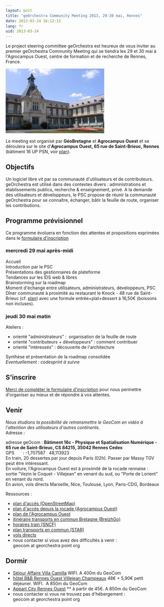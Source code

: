 ```yaml
---
layout: post
title: "geOrchestra Community Meeting 2013, 29-30 mai, Rennes"
date: 2013-03-24 16:12:13
lang: fr
uid: 2013-03-24
---
```


<p>Le project steering committee geOrchestra est heureux de vous inviter au
premier geOrchestra Community Meeting qui se tiendra les 29 et 30 mai à
l'Agrocampus Ouest, centre de formation et de recherche de Rennes, France.</p>
<p><img src="/public/AGROCAMPUS.jpg" alt="agrocampus rennes" width="320" /></p>

<!--more-->

<p>Le meeting est organisé par
<strong>GéoBretagne</strong> et <strong>Agrocampus Ouest</strong> et
se déroulera sur le site d'<strong>Agrocampus Ouest, 65 rue de Saint-Brieuc,
Rennes</strong> (bâtiment 16 UP PSN, voir <a href="http://www.agrocampus-ouest.fr/infoglueDeliverLive/footer/plans-acces/campus-rennes" hreflang="fr">plan</a>).</p>
<h2>Objectifs</h2>
Un logiciel libre vit par sa communauté d'utilisateurs et de contributeurs.
geOrchestra est utilisé dans des contextes divers : administrations et
établissements publics, recherche &amp; enseignement, privé. A la demande des
utilisateurs et développeurs, le PSC propose de réunir la communauté
geOrchestra pour se connaître, échanger, bâtir la feuille de route, organiser
les contributions.
<h2>Programme prévisionnel</h2>
<div>Ce programme évoluera en fonction des attentes et propositions exprimées
dans le <a href="https://docs.google.com/forms/d/1aGFMtLFFsMX9ibFhmLjiwl7AhONxAx7zujYWhkutdbk/viewform" hreflang="fr">formulaire d'inscription</a></div>
<h3>mercredi 29 mai après-midi</h3>
<div>Accueil</div>
<div>Introduction par le PSC</div>
<div>Présentations des gestionnaires de plateforme</div>
<div>Tendances sur les IDS web &amp; libres</div>
<div>Brainstorming sur la roadmap</div>
<div>Moment d'échange entre utilisateurs, administrateurs, développeurs,
PSC</div>
<div>Dîner communauté à proximité au restaurant le Knock - 48 rue de
Saint-Brieuc (cf. <a href="http://www.openstreetmap.org/?lat=48.112655&amp;lon=-1.703063&amp;zoom=18&amp;layers=M">
plan</a>) avec une formule entrée+plat+dessert à 16,50€ (boissons non
incluses).</div>
<h3>jeudi 30 mai matin</h3>
<div>Ateliers :</div>
<div>
<ul>
<li>orienté &quot;administrateurs&quot; :  organisation de la feuille de route</li>
<li>orienté &quot;contributeurs + développeurs&quot; : comment contribuer</li>
<li>orienté &quot;intéressés&quot; : découverte de l'architecture</li>
</ul>
<div>Synthèse et présentation de la roadmap consolidée</div>
</div>
<div><em>Eventuellement : codesprint à suivre</em></div>
<h2>S'inscrire</h2>
<a href="https://docs.google.com/forms/d/1aGFMtLFFsMX9ibFhmLjiwl7AhONxAx7zujYWhkutdbk/viewform" hreflang="fr">Merci de compléter le formulaire d'inscription</a> pour nous
permettre d'organiser au mieux et de répondre à vos attentes.<br />
<h2>Venir</h2>
<div><em>Nous étudions la possibilité de retransmettre le GeoCom en vidéo à
l'attention des utilisateurs d'autres continents.</em></div>
<div>Adresse :
<p>adresse geOcom : <strong>Bâtiment 16c - Physique et Spatialisation Numérique
- 65 rue de Saint-Brieuc, CS 84215, 35042 Rennes Cedex</strong><br />
GPS       : -1,707587   48,113923<br />
En train, 20 dessertes par jour depuis Paris (02h). Passer par Massy TGV peut
être intéressant.<br />
En voiture, l'Agrocampus Ouest est à proximité de la rocade rennaise : sortie
&quot;Vezin le Coquet - Villejean&quot; en venant du sud, ou &quot;Porte de Lorient&quot; en venant
du nord.<br />
En avion, vols directs Marseille, Nice, Toulouse, Lyon, Paris-CDG,
Bordeaux</p>
</div>
<div>Ressources :</div>
<div>
<ul>
<li><a href="http://osm.org/go/eri001oXY--" hreflang="fr">plan d'accès
(OpenStreetMap)</a></li>
<li><a hreflang="fr" href="http://www.agrocampus-ouest.fr/infoglueDeliverLive/footer/plans-acces/rocade-rennes">
plan d'accès depuis la rocade (Agrocampus Ouest)</a></li>
<li><a href="http://www.agrocampus-ouest.fr/infoglueDeliverLive/footer/plans-acces/campus-rennes" hreflang="fr">plan de l'Agrocampus Ouest</a></li>
<li><a href="http://www.breizhgo.com/" hreflang="fr">itinéraire transports en
commun Bretagne (BreizhGo)</a></li>
<li><a href="http://www.voyages-sncf.com/" hreflang="fr">horaires train (SNCF)</a></li>
<li><a href="http://www.star.fr/fileadmin/documents/PDF/plans/de_reseau/Rennes_urb_complet.pdf" hreflang="fr">plan transports en commun (STAR)</a></li>
<li><a href="http://www.rennes.aeroport.fr/Tous-les-vols/Vols-directs" hreflang="fr">vols directs</a></li>
<li>nous contacter si vous avez des difficultés à venir :<br />
geocom at georchestra point org</li>
</ul>
</div>
<h2>Dormir</h2>
<div>
<ul>
<li><a href="http://www.sejours-affaires.com/residence-hoteliere-aparthotel-rennes-191.html" hreflang="fr">Séjour Affaire Villa Camilla</a> WIFI. A 400m du GeoCom</li>
<li><a href="https://www.hotel-bb.com/reservation-hotel/booking#step2?hotelId=4512&amp;arrival=29/05/13&amp;nightsNumber=1" hreflang="fr">hôtel B&amp;B Rennes Ouest Villejean Champeaux</a> 48€ +
5,90€ petit déjeuner. WIFI.  A 850m du GeoCom</li>
<li><a href="http://www.appartcity.com/apparthotel-rennes-ouest/_R_12_23_/accueil-residence.htm" hreflang="fr">Appart City Rennes Ouest</a> ** à partir de 45€.
A 850m du GeoCom</li>
<li>nous contacter si vous ne trouvez pas d'hébergement :<br />
geocom at georchestra point org</li>
</ul>
